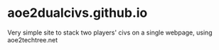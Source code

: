 # aoe2dualcivs.github.io
Very simple site to stack two players' civs on a single webpage, using aoe2techtree.net
